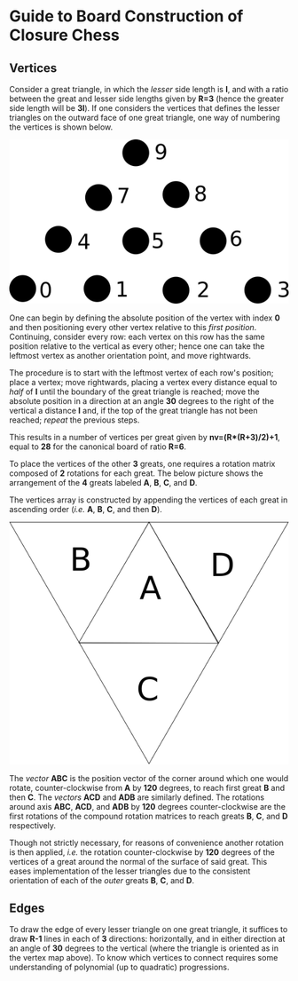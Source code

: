 # Guide to Board Construction of Closure Chess

## Vertices

Consider a great triangle, in which the _lesser_ side length is **l**, and with a ratio between the great and lesser side lengths given by **R=3** (hence the greater side length will be **3l**). If one considers the vertices that defines the lesser triangles on the outward face of one great triangle, one way of numbering the vertices is shown below.

![Vertex Numbering for a triangle of ratio 3](img/vertexDiagram.png)

One can begin by defining the absolute position of the vertex with index **0** and then positioning every other vertex relative to this _first position_. Continuing, consider every row: each vertex on this row has the same position relative to the vertical as every other; hence one can take the leftmost vertex as another orientation point, and move rightwards.

The procedure is to start with the leftmost vertex of each row's position; place a vertex; move rightwards, placing a vertex every distance equal to _half_ of **l** until the boundary of the great triangle is reached; move the absolute position in a direction at an angle **30** degrees to the right of the vertical a distance **l** and, if the top of the great triangle has not been reached; _repeat_ the previous steps.

This results in a number of vertices per great given by **nv=(R\*(R+3)/2)+1**, equal to **28** for the canonical board of ratio **R=6**.

To place the vertices of the other **3** greats, one requires a rotation matrix composed of **2** rotations for each great. The below picture shows the arrangement of the **4** greats labeled **A**, **B**, **C**, and **D**.

The vertices array is constructed by appending the vertices of each great in ascending order (_i.e._ **A**, **B**, **C**, and then **D**).

![Diagram of greats in net](img/great.png)

The _vector_ **ABC** is the position vector of the corner around which one would rotate, counter-clockwise from **A** by **120** degrees, to reach first great **B** and then **C**. The _vectors_ **ACD** and **ADB** are similarly defined. The rotations around axis **ABC**, **ACD**, and **ADB** by **120** degrees counter-clockwise are the first rotations of the compound rotation matrices to reach greats **B**, **C**, and **D** respectively.

Though not strictly necessary, for reasons of convenience another rotation is then applied, _i.e._ the rotation counter-clockwise by **120** degrees of the vertices of a great around the normal of the surface of said great. This eases implementation of the lesser triangles due to the consistent orientation of each of the _outer_ greats **B**, **C**, and **D**.

## Edges

To draw the edge of every lesser triangle on one great triangle, it suffices to draw **R-1** lines in each of **3** directions: horizontally, and in either direction at an angle of **30** degrees to the vertical (where the triangle is oriented as in the vertex map above). To know which vertices to connect requires some understanding of polynomial (up to quadratic) progressions.
